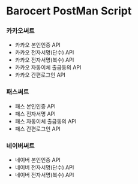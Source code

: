 Barocert PostMan Script
====================
### 카카오써트
- 카카오 본인인증 API
- 카카오 전자서명(단수) API
- 카카오 전자서명(복수) API
- 카카오 자동이체 출금동의 API
- 카카오 간편로그인 API

### 패스써트
- 패스 본인인증 API
- 패스 전자서명 API
- 패스 자동이체 출금동의 API
- 패스 간편로그인 API

### 네이버써트
- 네이버 본인인증 API
- 네이버 전자서명(단수) API
- 네이버 전자서명(복수) API